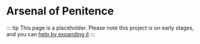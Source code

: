 # Arsenal of Penitence

::: tip
This page is a placeholder.
Please note this project is on early stages, and you can [help by expanding it](/about/CONTRIBUTING)
:::
